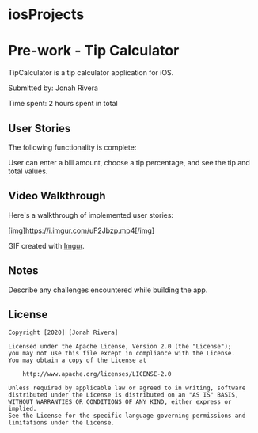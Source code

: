 # iosProjects


# Pre-work - Tip Calculator

TipCalculator is a tip calculator application for iOS.

Submitted by: Jonah Rivera

Time spent: 2 hours spent in total

## User Stories

The following functionality is complete:

User can enter a bill amount, choose a tip percentage, and see the tip and total values.

## Video Walkthrough 

Here's a walkthrough of implemented user stories:

[img]https://i.imgur.com/uF2Jbzp.mp4[/img]

GIF created with [Imgur](https://imgur.com).

## Notes

Describe any challenges encountered while building the app.

## License

    Copyright [2020] [Jonah Rivera]

    Licensed under the Apache License, Version 2.0 (the "License");
    you may not use this file except in compliance with the License.
    You may obtain a copy of the License at

        http://www.apache.org/licenses/LICENSE-2.0

    Unless required by applicable law or agreed to in writing, software
    distributed under the License is distributed on an "AS IS" BASIS,
    WITHOUT WARRANTIES OR CONDITIONS OF ANY KIND, either express or implied.
    See the License for the specific language governing permissions and
    limitations under the License.
